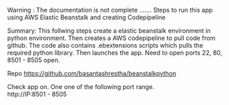 Warning : The documentation is not complete .......
Steps to run this app using AWS Elastic Beanstalk and creating Codepipeline 

Summary: This follwing steps create a elastic beanstalk environment in python environment.
Then creates a AWS codepipeline to pull code from github. 
The code also contains .ebextensions scripts which pulls the required python library.
Then launches the app. 
Need to open ports 22, 80, 8501 - 8505 open.  

Repo
https://github.com/basantashrestha/beanstalkpython

Check app on. One one of the following port range.  
http://IP:8501 - 8505


